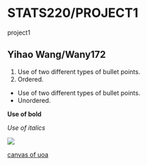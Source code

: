 # STATS220/PROJECT1
project1

## Yihao Wang/Wany172

1.  Use of two different types of bullet points.
2.  Ordered.

-   Use of two different types of bullet points.
-   Unordered.

**Use of bold**

*Use of italics*

![](https://upload.wikimedia.org/wikipedia/commons/2/2c/Rotating_earth_%28large%29.gif)

[canvas of uoa](https://canvas.auckland.ac.nz/)
